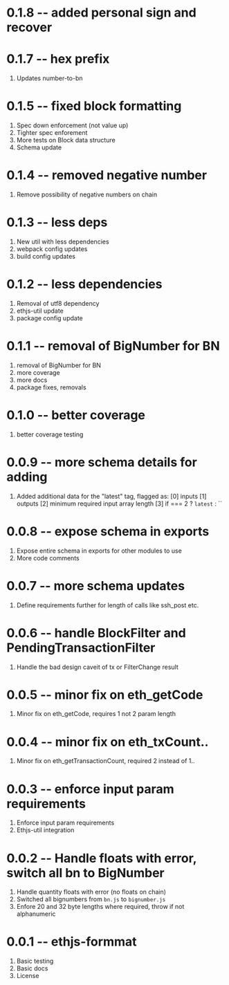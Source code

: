 # 0.1.8 -- added personal sign and recover

# 0.1.7 -- hex prefix

1. Updates number-to-bn

# 0.1.5 -- fixed block formatting

1. Spec down enforcement (not value up)
2. Tighter spec enforement
3. More tests on Block data structure
4. Schema update

# 0.1.4 -- removed negative number

1. Remove possibility of negative numbers on chain

# 0.1.3 -- less deps

1. New util with less dependencies
2. webpack config updates
3. build config updates

# 0.1.2 -- less dependencies

1. Removal of utf8 dependency
2. ethjs-util update
3. package config update

# 0.1.1 -- removal of BigNumber for BN

1. removal of BigNumber for BN
2. more coverage
3. more docs
4. package fixes, removals

# 0.1.0 -- better coverage

1. better coverage testing

# 0.0.9 -- more schema details for adding

1. Added additional data for the "latest" tag, flagged as:
  [0] inputs
  [1] outputs
  [2] minimum required input array length
  [3] if === 2 ? `latest` : ``

# 0.0.8 -- expose schema in exports

1. Expose entire schema in exports for other modules to use
2. More code comments

# 0.0.7 -- more schema updates

1. Define requirements further for length of calls like ssh_post etc.

# 0.0.6 -- handle BlockFilter and PendingTransactionFilter

1. Handle the bad design caveit of tx or FilterChange result

# 0.0.5 -- minor fix on eth_getCode

1. Minor fix on eth_getCode, requires 1 not 2 param length

# 0.0.4 -- minor fix on eth_txCount..

1. Minor fix on eth_getTransactionCount, required 2 instead of 1..

# 0.0.3 -- enforce input param requirements

1. Enforce input param requirements
2. Ethjs-util integration

# 0.0.2 -- Handle floats with error, switch all bn to BigNumber

1. Handle quantity floats with error (no floats on chain)
2. Switched all bignumbers from `bn.js` to `bignumber.js`
3. Enfore 20 and 32 byte lengths where required, throw if not alphanumeric

# 0.0.1 -- ethjs-formmat

1. Basic testing
2. Basic docs
3. License
